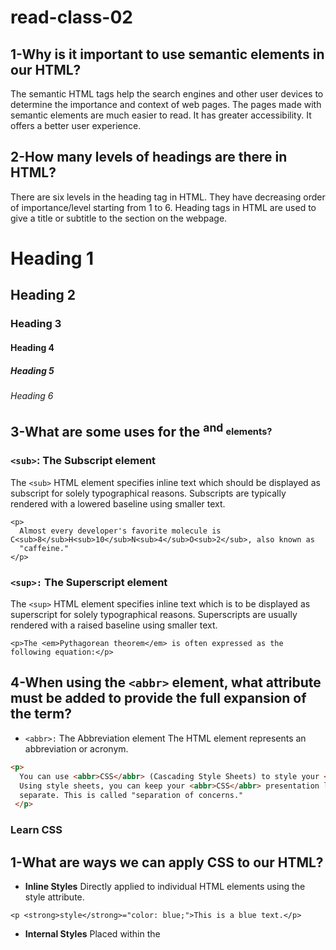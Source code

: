 # read-class-02
## 1-Why is it important to use semantic elements in our HTML?
The semantic HTML tags help the search engines and other user devices to determine the importance and context of web pages. The pages made with semantic elements are much easier to read. It has greater accessibility. It offers a better user experience.
## 2-How many levels of headings are there in HTML?
There are six levels in the heading tag in HTML. They have decreasing order of importance/level starting from 1 to 6. Heading tags in HTML are used to give a title or subtitle to the section on the webpage.
                                               
<h1>Heading 1</h1>                                 
<h2>Heading 2</h2>
<h3>Heading 3</h3>
<h4>Heading 4</h4>
<h5>Heading 5</h5>
<h6>Heading 6</h6>

## 3-What are some uses for the <sup> and <sub> elements?
### `<sub>`: The Subscript element
The `<sub>` HTML element specifies inline text which should be displayed as subscript for solely typographical reasons. Subscripts are typically rendered with a lowered baseline using smaller text.

```
<p>
  Almost every developer's favorite molecule is C<sub>8</sub>H<sub>10</sub>N<sub>4</sub>O<sub>2</sub>, also known as
  "caffeine."
</p>

```

### `<sup>:` The Superscript element
The `<sup>` HTML element specifies inline text which is to be displayed as superscript for solely typographical reasons. Superscripts are usually rendered with a raised baseline using smaller text.

```
<p>The <em>Pythagorean theorem</em> is often expressed as the following equation:</p>

```



## 4-When using the `<abbr>` element, what attribute must be added to provide the full expansion of the term?
- `<abbr>:` The Abbreviation element The <abbr> HTML element represents an abbreviation or acronym.

```html
<p>
  You can use <abbr>CSS</abbr> (Cascading Style Sheets) to style your <abbr>HTML</abbr> (HyperText Markup Language).
  Using style sheets, you can keep your <abbr>CSS</abbr> presentation layer and <abbr>HTML</abbr> content layer
  separate. This is called "separation of concerns."
 </p>
```

### Learn CSS
## 1-What are ways we can apply CSS to our HTML?
- **Inline Styles**
  Directly applied to individual HTML elements using the style attribute.
```
<p <strong>style</strong>="color: blue;">This is a blue text.</p>
```
 - **Internal Styles**
   Placed within the <style> tags in the <head> section of an HTML document.
  ```
 <head>
  <style>
    p {
      color: red;
    }
  </style>
</head>
<body>
  <p>This is a red text.</p>
</body>
```
- **External Styles**
CSS rules are placed in a separate .css file.
This file is then linked to the HTML document using the <link> tag.
```
<head>
  <link rel="stylesheet" href="styles.css">
</head>
```

## 2-Why should we avoid using inline styles?
The build-up of the inline CSS styles often translates into code duplication, making the project harder to maintain when the same style needs to be changed in several places. The same applies to the inline JavaScript snippets, as they cannot be reused across Screens or Web Blocks.

## 3-What is representing the selector?
In CSS, a selector is a pattern that matches specific elements in an HTML document. The selector determines which elements in the document will be styled by the CSS rules defined within that rule set. Here's a breakdown of what selectors represent.

- **Type (or Tag) Selector:** Matches elements based on their node name.

Example: p will select all <p> elements.
`p {
  color: blue;
}`

- **Class Selector:** Matches elements based on their class attribute.

Example: .highlight will select all elements with class="highlight".
`.highlight {
  background-color: yellow;
}`

- **ID Selector:** Matches a single element based on its id attribute.

Example: #header will select the element with id="header"
`#header {
  background-color: gray;
}`

- **Descendant Selector:** Matches elements that are descendants of a specified element.

Example: article p will select all <p> elements that are inside an <article> element.
`article p {
  font-size: 16px;
}`

- **Attribute Selector:** Matches elements based on their attributes and values.

Example: input[type="text"] will select all <input> elements with a type attribute value of "text".
`input[type="text"] {
  border: 1px solid black;
}`

- **Pseudo-class Selector:** Matches elements based on their state or position.

Example: a:hover will select anchor elements when they are being hovered over.
`a:hover {
  color: red;
}`

- **Grouping Selector:** Allows you to group multiple selectors together to apply the same styles.
  `h1, h2, h3 {
  font-family: Arial, sans-serif;

## 4-Which components are the CSS declarations?
A CSS declaration consists of two main components:

- **Property:** This is the aspect of the element you want to style, such as its color, font size, width, etc. It's the "what" of the declaration.

- **Value:** This specifies how you want to style the property. For example, if the property is color, the value could be red, #FF0000, rgb(255,0,0), etc. It's the "how" of the declaration.

The property and value are separated by a colon **(:)** and typically end with a semicolon **(;).**
`property: value;`

## 5-Which components are considered properties?
The components that are considered properties are:

 - **color**
- **padding**

  

### LEARN JS
## 1-What data type is a sequence of text enclosed in single quote marks?
A sequence of text enclosed in single quote marks (' ') is considered a string data type in JS.
## 2-List 4 types of JavaScript operators.
Here are four types of JavaScript operators:

Arithmetic Operators: These are used to perform mathematical operations.

+ (Addition)
- (Subtraction)
* (Multiplication)
/ (Division)
Comparison Operators: These are used to compare two values.

== (Equal to)
!= (Not equal to)
> (Greater than)
< (Less than)
Logical Operators: These are used to determine the logic between variables or values.

&& (Logical AND)
|| (Logical OR)
! (Logical NOT)
Assignment Operators: These are used to assign values to variables.

= (Assign)
+= (Add and assign)
-= (Subtract and assign)
*= (Multiply and assign)
## 3-Describe a real world Problem you could solve with a Function.
Problem:
A retail store wants to calculate the total price of items after applying a discount. The store often has sales where they offer different percentage discounts on items, and they need a quick way to determine the final price after the discount.

Solution with a JavaScript Function:
We can create a function called calculateDiscountedPrice that takes in the original price of an item and the discount percentage, then returns the discounted price.

javascript
Copy code
function calculateDiscountedPrice(originalPrice, discountPercentage) {
    let discountAmount = originalPrice * (discountPercentage / 100);
    let discountedPrice = originalPrice - discountAmount;
    return discountedPrice;
}

// Example usage:
let originalPrice = 100; // $100
let discountPercentage = 20; // 20% off
let finalPrice = calculateDiscountedPrice(originalPrice, discountPercentage);
console.log(`The final price after a ${discountPercentage}% discount is: $${finalPrice}`);
This function can be used by the store's point-of-sale system or on their website to quickly calculate and display discounted prices during sales. It simplifies the process and ensures consistent and accurate calculations.

### Making Decisions In Your Code – Conditionals.

## 1-An if statement checks a __ and if it evaluates to ___, then the code block will execute.

An if statement checks a `boolean value` and only executes a block of code if that value is `true`.

## 2-What is the use of an else if?

The `else if` statement in programming is used to introduce an additional condition to an `if` statement. It allows for multiple conditions to be checked in a sequential manner. Here's how it's used:

- The `if` statement checks its condition first.
- If the `if` condition is `false`, the program will then check the condition of the subsequent `else if` statement.
- If the `else if` condition is also `false`, the program can check another `else if` condition (if provided), and so on.
- If none of the conditions are `true`, an optional `else` block can be executed.

The primary use of `else if` is to handle multiple, distinct conditions in a clear and organized manner. It allows for more specific control flow in a program.

## 3-List 3 different types of comparison operators.

- **Equal to (`==`)**:
  - Compares two values for equality.
  - Returns `true` if the values are equal, even if they are of different data types (due to type coercion).
  - Example: `5 == "5"` would return `true`.

- **Strictly equal to (`===`)**:
  - Compares two values for equality, taking into account both value and data type.
  - Returns `true` only if the values and their data types are the same.
  - Example: `5 === "5"` would return `false`.

- **Not equal to (`!=`)**:
  - Compares two values for inequality.
  - Returns `true` if the values are not equal.
  - Example: `5 != 6` would return `true`.

There are other comparison operators as well, such as `>`, `<`, `>=`, `<=`, and `!==`, but the above three are among the most commonly used.

## 4-What is the difference between the logical operator `&&` and `||`?

The logical operators `&&` and `||` are used to combine multiple conditions in JavaScript (and many other programming languages). Here's the difference between the two:

- **Logical AND (`&&`)**:
  - Returns `true` if both operands are `true`.
  - If the first operand is `false`, it short-circuits and doesn't evaluate the second operand.
  - Example:
    ```javascript
    true && true   // Returns true
    true && false  // Returns false
    false && true  // Returns false (second operand is not evaluated)
    false && false // Returns false
    ```

- **Logical OR (`||`)**:
  - Returns `true` if at least one of the operands is `true`.
  - If the first operand is `true`, it short-circuits and doesn't evaluate the second operand.
  - Example:
    ```javascript
    true || true   // Returns true
    true || false  // Returns true
    false || true  // Returns true
    false || false // Returns false
    ```












